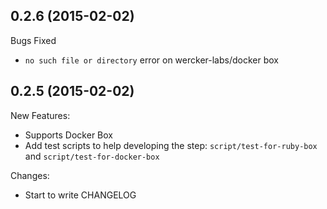 ## 0.2.6 (2015-02-02)

Bugs Fixed

* `no such file or directory` error on wercker-labs/docker box

## 0.2.5 (2015-02-02)

New Features:

* Supports Docker Box
* Add test scripts to help developing the step: `script/test-for-ruby-box` and `script/test-for-docker-box`

Changes:

* Start to write CHANGELOG
